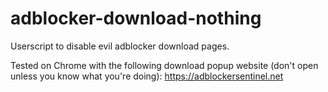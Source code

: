 # adblocker-download-nothing

Userscript to disable evil adblocker download pages.

Tested on Chrome with the following download popup website (don't open unless you know what you're doing): https://adblockersentinel.net

